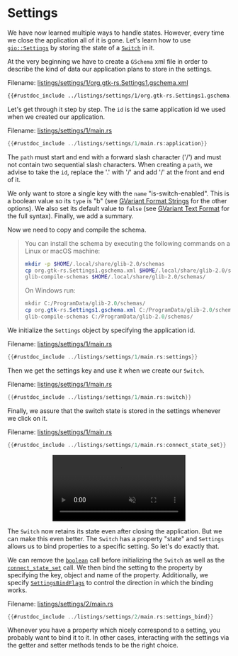 # Settings

We have now learned multiple ways to handle states.
However, every time we close the application all of it is gone.
Let's learn how to use [`gio::Settings`](https://gtk-rs.org/gtk-rs-core/stable/latest/docs/gio/struct.Settings.html) by storing the state of a [`Switch`](../docs/gtk4/struct.Switch.html) in it.

At the very beginning we have to create a `GSchema` xml file in order to describe the kind of data our application plans to store in the settings.

Filename: <a class=file-link href="https://github.com/gtk-rs/gtk4-rs/blob/master/book/listings/settings/1/org.gtk-rs.Settings1.gschema.xml">listings/settings/1/org.gtk-rs.Settings1.gschema.xml</a>

```xml
{{#rustdoc_include ../listings/settings/1/org.gtk-rs.Settings1.gschema.xml}}
```
Let's get through it step by step.
The `id` is the same application id we used when we created our application.

Filename: <a class=file-link href="https://github.com/gtk-rs/gtk4-rs/blob/master/book/listings/settings/1/main.rs">listings/settings/1/main.rs</a>

```rust ,no_run,noplayground
{{#rustdoc_include ../listings/settings/1/main.rs:application}}
```
The `path` must start and end with a forward slash character ('/') and must not contain two sequential slash characters.
When creating a `path`, we advise to take the `id`, replace the '.' with '/' and add '/' at the front and end of it.

We only want to store a single key with the `name` "is-switch-enabled".
This is a boolean value so its `type` is "b" (see [GVariant Format Strings](https://docs.gtk.org/glib/gvariant-format-strings.html) for the other options).
We also set its default value to `false` (see [GVariant Text Format](https://docs.gtk.org/glib/gvariant-text.html) for the full syntax).
Finally, we add a summary.

Now we need to copy and compile the schema.

> You can install the schema by executing the following commands on a Linux or macOS machine:
> ```bash
> mkdir -p $HOME/.local/share/glib-2.0/schemas
> cp org.gtk-rs.Settings1.gschema.xml $HOME/.local/share/glib-2.0/schemas/
> glib-compile-schemas $HOME/.local/share/glib-2.0/schemas/
> ```
> 
> On Windows run:
> ```powershell
> mkdir C:/ProgramData/glib-2.0/schemas/
> cp org.gtk-rs.Settings1.gschema.xml C:/ProgramData/glib-2.0/schemas/
> glib-compile-schemas C:/ProgramData/glib-2.0/schemas/
> ```

We initialize the `Settings` object by specifying the application id.

Filename: <a class=file-link href="https://github.com/gtk-rs/gtk4-rs/blob/master/book/listings/settings/1/main.rs">listings/settings/1/main.rs</a>

```rust ,no_run,noplayground
{{#rustdoc_include ../listings/settings/1/main.rs:settings}}
```

Then we get the settings key and use it when we create our `Switch`.

Filename: <a class=file-link href="https://github.com/gtk-rs/gtk4-rs/blob/master/book/listings/settings/1/main.rs">listings/settings/1/main.rs</a>

```rust ,no_run,noplayground
{{#rustdoc_include ../listings/settings/1/main.rs:switch}}
```

Finally, we assure that the switch state is stored in the settings whenever we click on it.

Filename: <a class=file-link href="https://github.com/gtk-rs/gtk4-rs/blob/master/book/listings/settings/1/main.rs">listings/settings/1/main.rs</a>

```rust ,no_run,noplayground
{{#rustdoc_include ../listings/settings/1/main.rs:connect_state_set}}
```

<div style="text-align:center">
 <video autoplay muted loop>
  <source src="vid/settings_1.webm" type="video/webm">
Your browser does not support the video tag.
 </video>
</div>

The `Switch` now retains its state even after closing the application.
But we can make this even better.
The `Switch` has a property "state" and `Settings` allows us to bind properties to a specific setting.
So let's do exactly that.

We can remove the [`boolean`](https://gtk-rs.org/gtk-rs-core/stable/latest/docs/gio/prelude/trait.SettingsExt.html#tymethod.boolean) call before initializing the `Switch` as well as the [`connect_state_set`](../docs/gtk4/struct.Switch.html#method.connect_state_set) call.
We then bind the setting to the property by specifying the key, object and name of the property.
Additionally, we specify [`SettingsBindFlags`](https://gtk-rs.org/gtk-rs-core/stable/latest/docs/gio/struct.SettingsBindFlags.html) to control the direction in which the binding works.

Filename: <a class=file-link href="https://github.com/gtk-rs/gtk4-rs/blob/master/book/listings/settings/2/main.rs">listings/settings/2/main.rs</a>

```rust ,no_run,noplayground
{{#rustdoc_include ../listings/settings/2/main.rs:settings_bind}}
```

Whenever you have a property which nicely correspond to a setting, you probably want to bind it to it.
In other cases, interacting with the settings via the getter and setter methods tends to be the right choice.
